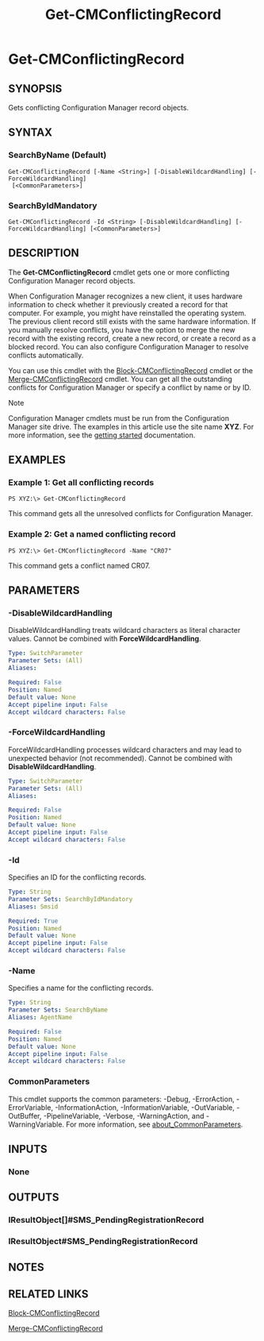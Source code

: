 ﻿---
description: Gets conflicting Configuration Manager record objects.
external help file: AdminUI.PS.SystemStatus.dll-Help.xml
Module Name: ConfigurationManager
ms.date: 05/02/2019
schema: 2.0.0
title: Get-CMConflictingRecord
---

# Get-CMConflictingRecord

## SYNOPSIS
Gets conflicting Configuration Manager record objects.

## SYNTAX

### SearchByName (Default)
```
Get-CMConflictingRecord [-Name <String>] [-DisableWildcardHandling] [-ForceWildcardHandling]
 [<CommonParameters>]
```

### SearchByIdMandatory
```
Get-CMConflictingRecord -Id <String> [-DisableWildcardHandling] [-ForceWildcardHandling] [<CommonParameters>]
```

## DESCRIPTION
The **Get-CMConflictingRecord** cmdlet gets one or more conflicting Configuration Manager record objects.

When Configuration Manager recognizes a new client, it uses hardware information to check whether it previously created a record for that computer.
For example, you might have reinstalled the operating system.
The previous client record still exists with the same hardware information.
If you manually resolve conflicts, you have the option to merge the new record with the existing record, create a new record, or create a record as a blocked record.
You can also configure Configuration Manager to resolve conflicts automatically.

You can use this cmdlet with the [Block-CMConflictingRecord](Block-CMConflictingRecord.md) cmdlet or the [Merge-CMConflictingRecord](Merge-CMConflictingRecord.md) cmdlet.
You can get all the outstanding conflicts for Configuration Manager or specify a conflict by name or by ID.

> [!NOTE]
> Configuration Manager cmdlets must be run from the Configuration Manager site drive.
> The examples in this article use the site name **XYZ**. For more information, see the
> [getting started](/powershell/sccm/overview) documentation.

## EXAMPLES

### Example 1: Get all conflicting records
```
PS XYZ:\> Get-CMConflictingRecord
```

This command gets all the unresolved conflicts for Configuration Manager.

### Example 2: Get a named conflicting record
```
PS XYZ:\> Get-CMConflictingRecord -Name "CR07"
```

This command gets a conflict named CR07.

## PARAMETERS

### -DisableWildcardHandling
DisableWildcardHandling treats wildcard characters as literal character values. Cannot be combined with **ForceWildcardHandling**.

```yaml
Type: SwitchParameter
Parameter Sets: (All)
Aliases:

Required: False
Position: Named
Default value: None
Accept pipeline input: False
Accept wildcard characters: False
```

### -ForceWildcardHandling
ForceWildcardHandling processes wildcard characters and may lead to unexpected behavior (not recommended). Cannot be combined with **DisableWildcardHandling**.

```yaml
Type: SwitchParameter
Parameter Sets: (All)
Aliases:

Required: False
Position: Named
Default value: None
Accept pipeline input: False
Accept wildcard characters: False
```

### -Id
Specifies an ID for the conflicting records.

```yaml
Type: String
Parameter Sets: SearchByIdMandatory
Aliases: Smsid

Required: True
Position: Named
Default value: None
Accept pipeline input: False
Accept wildcard characters: False
```

### -Name
Specifies a name for the conflicting records.

```yaml
Type: String
Parameter Sets: SearchByName
Aliases: AgentName

Required: False
Position: Named
Default value: None
Accept pipeline input: False
Accept wildcard characters: False
```

### CommonParameters
This cmdlet supports the common parameters: -Debug, -ErrorAction, -ErrorVariable, -InformationAction, -InformationVariable, -OutVariable, -OutBuffer, -PipelineVariable, -Verbose, -WarningAction, and -WarningVariable. For more information, see [about_CommonParameters](https://docs.microsoft.com/powershell/module/microsoft.powershell.core/about/about_commonparameters?view=powershell-7).

## INPUTS

### None

## OUTPUTS

### IResultObject[]#SMS_PendingRegistrationRecord

### IResultObject#SMS_PendingRegistrationRecord

## NOTES

## RELATED LINKS

[Block-CMConflictingRecord](Block-CMConflictingRecord.md)

[Merge-CMConflictingRecord](Merge-CMConflictingRecord.md)
